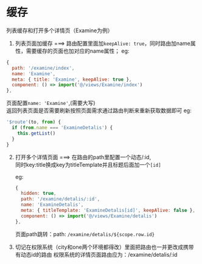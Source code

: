# 缓存

列表缓存和打开多个详情页（Examine为例）
1. 列表页面加缓存 ===> 
  路由配置里面加`keepAlive: true`，同时路由加name属性，需要缓存的页面也加对应的name属性；
  eg: 
  ```js
  {
    path: '/examine/index',
    name: 'Examine',
    meta: { title: 'Examine', keepAlive: true },
    component: () => import('@/views/Examine/index')
  },
  ```
  页面配置`name: 'Examine'`,(需要大写)  
  返回列表页面是否需要刷新按照页面需求通过路由判断来重新获取数据即可
  eg: 
  ```js
  '$route'(to, from) {
    if (from.name === 'ExamineDetalis') {
      this.getList()
    }
  }
  ```

2. 打开多个详情页面 ===> 在路由的path里配置一个动态/:id,  
   同时key:title换成key为titleTemplate并且标题后面加一个`[id]`
  
    eg:
    ```js
    {
      hidden: true,
      path: '/examine/detalis/:id',
      name: 'ExamineDetalis',
      meta: { titleTemplate: 'ExamineDetalis[id]', keepAlive: false },
      component: () => import('@/views/Examine/detalis')
    },
    ```
    页面path跳转：path: `/examine/detalis/${scope.row.id}`

3. 切记在权限系统（city和one两个环境都得改）里面把路由也一并更改成携带有动态id的路由 
  权限系统的详情页面路由应为：/examine/detalis/:id